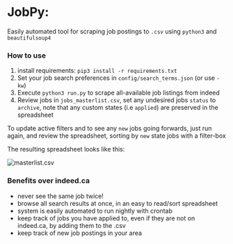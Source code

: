 # JobPy:

Easily automated tool for scraping job postings to `.csv` using `python3` and `beautifulsoup4`

### How to use
1. install requirements: `pip3 install -r requirements.txt`
1. Set your job search preferences in `config/search_terms.json` (or use `-kw`)
1. Execute `python3 run.py` to scrape all-available job listings from indeed
1. Review jobs in `jobs_masterlist.csv`, set any undesired jobs `status` to `archive`, note that any custom states (i.e `applied`) are preserved in the spreadsheet

To update active filters and to see any `new` jobs going forwards, just run again, and review the spreadsheet, sorting by `new` state jobs with a filter-box

The resulting spreadsheet looks like this:

![masterlist.csv](https://github.com/PaulMcInnis/JobPy/blob/master/demo.png "masterlist.csv")

### Benefits over indeed.ca
* never see the same job twice!
* browse all search results at once, in an easy to read/sort spreadsheet
* system is easily automated to run nightly with crontab
* keep track of jobs you have applied to, even if they are not on indeed.ca, by adding them to the .csv
* keep track of new job postings in your area
